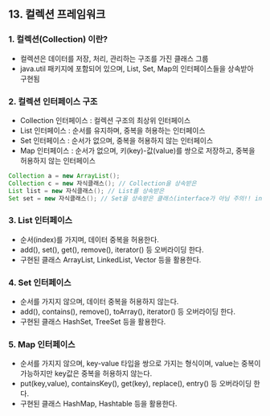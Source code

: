 ## 13. 컬렉션 프레임워크

### 1. 컬렉션(Collection) 이란?
- 컬렉션은 데이터를 저장, 처리, 관리하는 구조를 가진 클래스 그룹
- java.util 패키지에 포함되어 있으며, List, Set, Map의 인터페이스들을 상속받아 구현됨

### 2. 컬렉션 인터페이스 구조
- Collection 인터페이스 : 컬렉션 구조의 최상위 인터페이스
- List 인터페이스 : 순서를 유지하며, 중복을 허용하는 인터페이스
- Set 인터페이스 : 순서가 없으며, 중복을 허용하지 않는 인터페이스
- Map 인터페이스 : 순서가 없으며, 키(key)-값(value)를 쌍으로 저장하고, 중복을 허용하지 않는 인터페이스

```java
Collection a = new ArrayList();
Collection c = new 자식클래스(); // Collection을 상속받은
List list = new 자식클래스(); // List를 상속받은
Set set = new 자식클래스(); // Set을 상속받은 클래스(interface가 아님 주의!! interface는 new로 생성 불가능)

```

### 3. List 인터페이스
- 순서(index)를 가지며, 데이터 중복을 허용한다.
- add(), set(), get(), remove(), iterator() 등 오버라이딩 한다.
- 구현된 클래스 ArrayList, LinkedList, Vector 등을 활용한다.

### 4. Set 인터페이스
- 순서를 가지지 않으며, 데이터 중복을 허용하지 않는다.
- add(), contains(), remove(), toArray(), iterator() 등 오버라이딩 한다.
- 구현된 클래스 HashSet, TreeSet 등을 활용한다.

### 5. Map 인터페이스
- 순서를 가지지 않으며, key-value 타입을 쌍으로 가지는 형식이며, value는 중복이 가능하지만 key값은 중복을 허용하지 않는다.
- put(key,value), containsKey(), get(key), replace(), entry() 등 오버라이딩 한다.
- 구현된 클래스 HashMap, Hashtable 등을 활용한다.